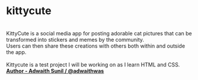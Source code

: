 # kittycute
<br>
KittyCute is a social media app for posting adorable cat pictures that can be transformed into stickers and memes by the community.
<br>
Users can then share these creations with others both within and outside the app.
<br>
<br>
Kittycute is a test project I will be working on as I learn HTML and CSS.
<br>
<u><b>Author<b><u> - Adwaith Sunil / @adwaithwas